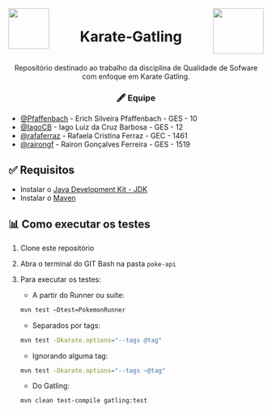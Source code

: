 <img id="karate" align="left" width="80" height="80" src="https://i2.wp.com/blog.knoldus.com/wp-content/uploads/2020/05/download-1.png?fit=225%2C224&ssl=1">

<img align="right" width="100" height="90" src="https://miro.medium.com/max/296/1*8frf-ZQnrZeduMc-367mBw.png">

<h1 align="center">Karate-Gatling</h1>
<p align="center"><br>Repositório destinado ao trabalho da disciplina de Qualidade de Sofware com enfoque em Karate Gatling.</p>

<h3 align="center">🖋 Equipe</h3>

* [@Pfaffenbach](https://github.com/Pfaffenbach) - Erich Silveira Pfaffenbach - GES - 10 <br>
* [@IagoCB](https://github.com/IagoCB) - Iago Luiz da Cruz Barbosa - GES - 12 <br>
* [@rafaferraz](https://github.com/rafaferraz) - Rafaela Cristina Ferraz - GEC - 1461 <br>
* [@rairongf](https://github.com/rairongf) - Rairon Gonçalves Ferreira - GES - 1519

## ✅ Requisitos
* Instalar o [Java Development Kit - JDK](https://www.oracle.com/java/technologies/downloads/)
* Instalar o [Maven](https://maven.apache.org)

## 📊 Como executar os testes
1. Clone este repositório
2. Abra o terminal do GIT Bash na pasta `poke-api`
3. Para executar os testes:

    - A partir do Runner ou suíte:
    ```bash
    mvn test –Dtest=PokemonRunner
    ```

    - Separados por tags:
    ```bash
    mvn test -Dkarate.options="--tags @tag"
    ```

    - Ignorando alguma tag:
    ```bash
    mvn test -Dkarate.options="--tags ~@tag"
    ```

    - Do Gatling:
    ```bash
    mvn clean test-compile gatling:test
    ```
